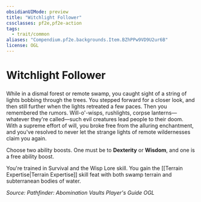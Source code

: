 ```yaml
---
obsidianUIMode: preview
title: "Witchlight Follower"
cssclasses: pf2e,pf2e-action
tags:
  - trait/common
aliases: "Compendium.pf2e.backgrounds.Item.BZhPPw9VD9U2ur6B"
license: OGL
---
```

# Witchlight Follower

### 






While in a dismal forest or remote swamp, you caught sight of a string of lights bobbing through the trees. You stepped forward for a closer look, and then still further when the lights retreated a few paces. Then you remembered the rumors. Will-o'-wisps, rushlights, corpse lanterns—whatever they're called—such evil creatures lead people to their doom. With a supreme effort of will, you broke free from the alluring enchantment, and you've resolved to never let the strange lights of remote wildernesses claim you again.

Choose two ability boosts. One must be to **Dexterity** or **Wisdom**, and one is a free ability boost.

You're trained in Survival and the Wisp Lore skill. You gain the [[Terrain Expertise|Terrain Expertise]] skill feat with both swamp terrain and subterranean bodies of water.

*Source: Pathfinder: Abomination Vaults Player's Guide*
*OGL*
